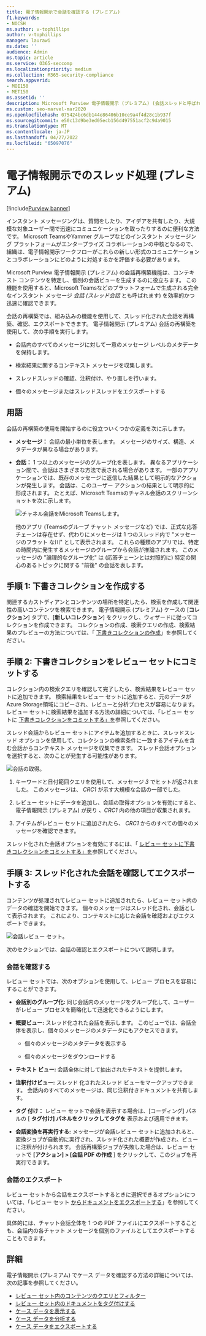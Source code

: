 ```yaml
---
title: 電子情報開示で会話を確認する (プレミアム)
f1.keywords:
- NOCSH
ms.author: v-tophillips
author: v-tophillips
manager: laurawi
ms.date: ''
audience: Admin
ms.topic: article
ms.service: O365-seccomp
ms.localizationpriority: medium
ms.collection: M365-security-compliance
search.appverid:
- MOE150
- MET150
ms.assetid: ''
description: Microsoft Purview 電子情報開示 (プレミアム) (会話スレッドと呼ばれる) の会話再構築機能について説明します。この機能を使用して、Microsoft Teams グループとYammer グループでチャット会話を再構築、確認、エクスポートします。
ms.custom: seo-marvel-mar2020
ms.openlocfilehash: 075424bc6db144e86406b10ce9a4f4d28c1b937f
ms.sourcegitcommit: e50c13d9be3ed05ecb156d497551acf2c9da9015
ms.translationtype: MT
ms.contentlocale: ja-JP
ms.lasthandoff: 04/27/2022
ms.locfileid: "65097076"
---
```

# <a name="conversation-threading-in-ediscovery-premium"></a>電子情報開示でのスレッド処理 (プレミアム)

[!include[Purview banner](../includes/purview-rebrand-banner.md)]

インスタント メッセージングは、質問をしたり、アイデアを共有したり、大規模な対象ユーザー間で迅速にコミュニケーションを取ったりするのに便利な方法です。 Microsoft TeamsやYammer グループなどのインスタント メッセージング プラットフォームがエンタープライズ コラボレーションの中核となるので、組織は、電子情報開示ワークフローがこれらの新しい形式のコミュニケーションとコラボレーションにどのように対処するかを評価する必要があります。

Microsoft Purview 電子情報開示 (プレミアム) の会話再構築機能は、コンテキスト コンテンツを特定し、個別の会話ビューを生成するのに役立ちます。 この機能を使用すると、Microsoft Teamsなどのプラットフォームで生成される完全なインスタント メッセージ *会話 (スレッド会話* とも呼ばれます) を効率的かつ迅速に確認できます。

会話の再構築では、組み込みの機能を使用して、スレッド化された会話を再構築、確認、エクスポートできます。 電子情報開示 (プレミアム) 会話の再構築を使用して、次の手順を実行します。

- 会話内のすべてのメッセージに対して一意のメッセージ レベルのメタデータを保持します。

- 検索結果に関するコンテキスト メッセージを収集します。

- スレッドスレッドの確認、注釈付け、やり直しを行います。

- 個々のメッセージまたはスレッドスレッドをエクスポートする

## <a name="terminology"></a>用語

会話の再構築の使用を開始するのに役立ついくつかの定義を次に示します。

- **メッセージ：** 会話の最小単位を表します。 メッセージのサイズ、構造、メタデータが異なる場合があります。

- **会話：** 1 つ以上のメッセージのグループ化を表します。 異なるアプリケーション間で、会話はさまざまな方法で表される場合があります。 一部のアプリケーションでは、既存のメッセージに返信した結果として明示的なアクションが発生します。 会話は、このユーザー アクションの結果として明示的に形成されます。 たとえば、Microsoft Teamsのチャネル会話のスクリーンショットを次に示します。

   ![チャネル会話をMicrosoft Teamsします。](../media/threadedchat.png)

   他のアプリ (Teamsのグループ チャット メッセージなど) では、正式な応答チェーンは存在せず、代わりにメッセージは 1 つのスレッド内で "メッセージのフラット な川" として表示されます。 これらの種類のアプリでは、特定の時間内に発生するメッセージのグループから会話が推論されます。 このメッセージの "論理的なグループ化" は (応答チェーンとは対照的に) 特定の関心のあるトピックに関する "前後" の会話を表します。

## <a name="step-1-create-a-draft-collection"></a>手順 1: 下書きコレクションを作成する

関連するカストディアンとコンテンツの場所を特定したら、検索を作成して関連性の高いコンテンツを検索できます。 電子情報開示 (プレミアム) ケースの [**コレクション**] タブで、[**新しいコレクション**] をクリックし、ウィザードに従ってコレクションを作成できます。 コレクションの作成、検索クエリの作成、検索結果のプレビューの方法については、「 [下書きコレクションの作成](create-draft-collection.md)」を参照してください。

## <a name="step-2-commit-a-draft-collection-to-a-review-set"></a>手順 2: 下書きコレクションをレビュー セットにコミットする

コレクション内の検索クエリを確認して完了したら、検索結果をレビュー セットに追加できます。 検索結果をレビュー セットに追加すると、元のデータがAzure Storage領域にコピーされ、レビューと分析プロセスが容易になります。 レビュー セットに検索結果を追加する方法の詳細については、「レビュー セットに [下書きコレクションをコミットする」を](commit-draft-collection.md)参照してください。

スレッド会話からレビュー セットにアイテムを追加するときに、スレッドスレッド オプションを使用して、コレクションの検索条件に一致するアイテムを含む会話からコンテキスト メッセージを収集できます。 スレッド会話オプションを選択すると、次のことが発生する可能性があります。

  ![会話の取得。](../media/messagesandconversations.png)

1. キーワードと日付範囲クエリを使用して、メッセージ *3* でヒットが返されました。 このメッセージは、 *CRC1* が示す大規模な会話の一部でした。

2. レビュー セットにデータを追加し、会話の取得オプションを有効にすると、電子情報開示 (プレミアム) が戻り *、CRC1* 内の他の項目が収集されます。

3. アイテムがレビュー セットに追加されたら、 *CRC1* からのすべての個々のメッセージを確認できます。

スレッド化された会話オプションを有効にするには、「 [レビュー セットに下書きコレクションをコミットする」を](commit-draft-collection.md#commit-a-draft-collection-to-a-review-set)参照してください。

## <a name="step-3-review-and-export-threaded-conversations"></a>手順 3: スレッド化された会話を確認してエクスポートする

コンテンツが処理されてレビュー セットに追加されたら、レビュー セット内のデータの確認を開始できます。 個々のメッセージはスレッド化され、会話として表示されます。 これにより、コンテキストに応じた会話を確認およびエクスポートできます。

  ![会話レビュー セット。](../media/ConversationRSOptions.PNG)

次のセクションでは、会話の確認とエクスポートについて説明します。

### <a name="reviewing-conversations"></a>会話を確認する

レビュー セットでは、次のオプションを使用して、レビュー プロセスを容易にすることができます。

- **会話別のグループ化:** 同じ会話内のメッセージをグループ化して、ユーザーがレビュー プロセスを簡略化して迅速化できるようにします。

- **概要ビュー:** スレッド化された会話を表示します。 このビューでは、会話全体を表示し、個々のメッセージのメタデータにもアクセスできます。

   - 個々のメッセージのメタデータを表示する

   - 個々のメッセージをダウンロードする

- **テキスト ビュー:** 会話全体に対して抽出されたテキストを提供します。

- **注釈付けビュー:** スレッド 化されたスレッド ビューをマークアップできます。 会話内のすべてのメッセージは、同じ注釈付きドキュメントを共有します。

- **タグ 付け：** レビュー セットで会話を表示する場合は、[コーディング] パネルの [ **タグ付け] パネルをクリックしてタグを** 表示および適用できます。

- **会話変換を再実行する:** メッセージが会話レビュー セットに追加されると、変換ジョブが自動的に実行され、スレッド化された概要が作成され、ビューに注釈が付けられます。 会話再構築ジョブが失敗した場合は、レビュー セットで **[アクション] > [会話 PDF の作成** ] をクリックして、このジョブを再実行できます。

### <a name="exporting-conversations"></a>会話のエクスポート

レビュー セットから会話をエクスポートするときに選択できるオプションについては、「レビュー セット [からドキュメントをエクスポートする](export-documents-from-review-set.md#export-options)」を参照してください。

具体的には、チャット会話全体を 1 つの PDF ファイルにエクスポートすることも、会話内の各チャット メッセージを個別のファイルとしてエクスポートすることもできます。

## <a name="more-information"></a>詳細

電子情報開示 (プレミアム) でケース データを確認する方法の詳細については、次の記事を参照してください。

- [レビュー セット内のコンテンツのクエリとフィルター](review-set-search.md)
- [レビュー セット内のドキュメントをタグ付けする](tagging-documents.md)
- [ケース データを表示する](view-documents-in-review-set.md)
- [ケース データを分析する](analyzing-data-in-review-set.md)
- [ケース データをエクスポートする](exporting-data-ediscover20.md)
